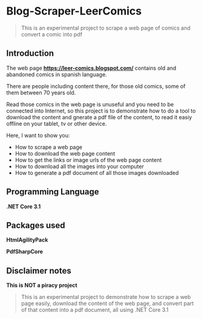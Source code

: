 # Blog-Scraper-LeerComics
> This is an experimental project to scrape a web page of comics and convert a comic into pdf

## Introduction

The web page **https://leer-comics.blogspot.com/** contains old and abandoned comics in spanish language.

There are people including content there, for those old comics, some of them between 70 years old.

Read those comics in the web page is unuseful and you need to be connected into Internet, so this project is to demonstrate how to do a tool to download the content and gnerate a pdf file of the content, to read it easiy offline on your tablet, tv or other device.

Here, I want to show you:
- How to scrape a web page
- How to download the web page content
- How to get the links or image urls of the web page content
- How to download all the images into your computer
- How to generate a pdf document of all those images downloaded

## Programming Language

**.NET Core 3.1**

## Packages used

**HtmlAgilityPack**

**PdfSharpCore**

## Disclaimer notes

**This is NOT a piracy project**

> This is an experimental project to demonstrate how to scrape a web page easily, download the content of the web page, and convert part of that content into a pdf document, all using .NET Core 3.1
